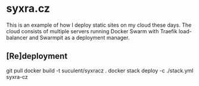 # syxra.cz

This is an example of how I deploy static sites on my cloud these days. The cloud consists of multiple servers running Docker Swarm with Traefik load-balancer and Swarmpit as a deployment manager.

## [Re]deployment

  git pull
  docker build -t suculent/syxracz .
  docker stack deploy -c ./stack.yml syxra-cz

	
